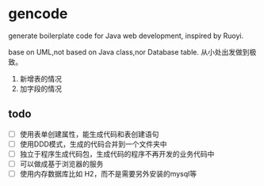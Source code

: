 # gencode
generate boilerplate code for Java web development, inspired by Ruoyi.

base on UML,not based on Java class,nor Database table.
从小处出发做到极致。

1. 新增表的情况
2. 加字段的情况

## todo
- [ ] 使用表单创建属性，能生成代码和表创建语句
- [ ] 使用DDD模式，生成的代码合并到一个文件夹中
- [ ] 独立于程序生成代码包，生成代码的程序不再开发的业务代码中
- [ ] 可以做成基于浏览器的服务
- [ ] 使用内存数据库比如 H2，而不是需要另外安装的mysql等